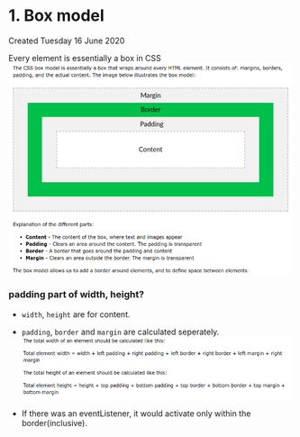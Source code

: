 # 1. Box model
Created Tuesday 16 June 2020

Every element is essentially a box in CSS
![](../../../assets/1_Box_model-image-1-b158a57d.png)

### padding part of width, height?
- `width`, `height` are for content.
- `padding`, `border` and `margin` are calculated seperately.
  ![](../../../assets/1_Box_model-image-2-b158a57d.png)

- If there was an eventListener, it would activate only within the border(inclusive).

